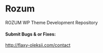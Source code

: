 # Rozum

ROZUM WP Theme Development Repository

#### Submit Bugs & or Fixes:
http://flaxy-oleksii.com/contact